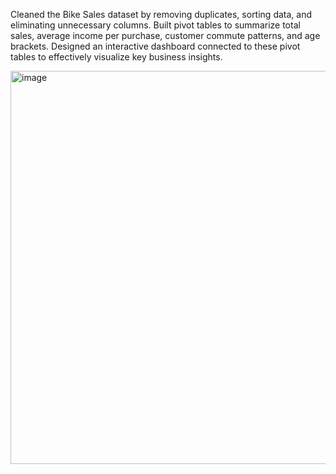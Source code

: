 Cleaned the Bike Sales dataset by removing duplicates, sorting data, and eliminating unnecessary columns. Built pivot tables to summarize total sales, average income per purchase, customer commute patterns, and age brackets. Designed an interactive dashboard connected to these pivot tables to effectively visualize key business insights.

<img width="629" alt="image" src="https://github.com/user-attachments/assets/89dbef55-f5c0-4037-b1d2-d3ae274ce59b" />
